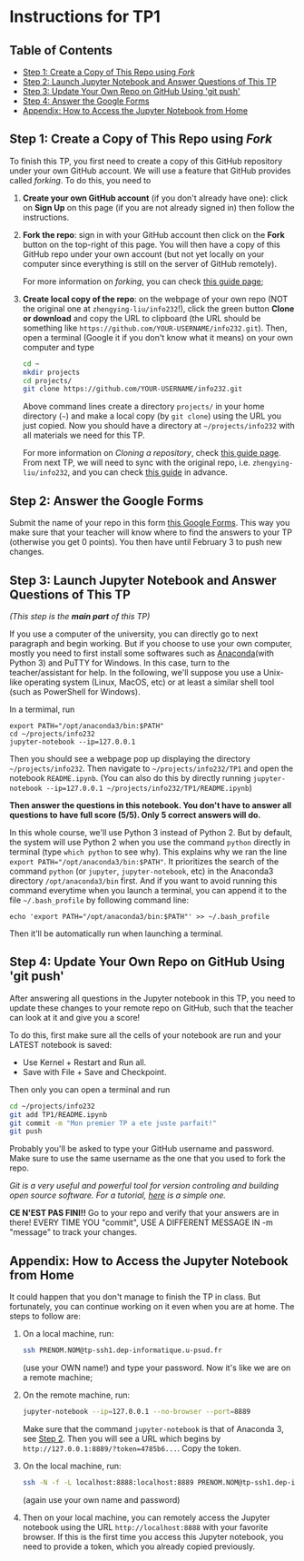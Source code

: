 Instructions for TP1
========
## Table of Contents
* [Step 1: Create a Copy of This Repo using <em>Fork</em>](#step-1-create-a-copy-of-this-repo-using-fork)
* [Step 2: Launch Jupyter Notebook and Answer Questions of This TP](#step-2-launch-jupyter-notebook-and-answer-questions-of-this-tp)
* [Step 3: Update Your Own Repo on GitHub Using 'git push'](#step-3-update-your-own-repo-on-github-using-git-push)
* [Step 4: Answer the Google Forms](#step-4-answer-the-google-forms)
* [Appendix: How to Access the Jupyter Notebook from Home](#appendix-how-to-access-the-jupyter-notebook-from-home)

## Step 1: Create a Copy of This Repo using *Fork*
To finish this TP, you first need to create a copy of this GitHub repository under your own GitHub account. We will use a feature that GitHub provides called *forking*. To do this, you need to

1. **Create your own GitHub account** (if you don't already have one): click on **Sign Up** on this page (if you are not already signed in) then follow the instructions. 

2. **Fork the repo**: sign in with your GitHub account then click on the **Fork** button on the top-right of this page. You will then have a copy of this GitHub repo under your own account (but not yet locally on your computer since everything is still on the server of GitHub remotely). 

    For more information on *forking*, you can check [this guide page](https://help.github.com/articles/fork-a-repo/);
    
3. **Create local copy of the repo**: on the webpage of your own repo (NOT the original one at `zhengying-liu/info232`!), click the green button **Clone or download** and copy the URL to clipboard (the URL should be something like `https://github.com/YOUR-USERNAME/info232.git`). Then, open a terminal (Google it if you don't know what it means) on your own computer and type

    ```bash
    cd ~
    mkdir projects
    cd projects/
    git clone https://github.com/YOUR-USERNAME/info232.git
    ```
    
    Above command lines create a directory `projects/` in your home directory (`~`) and make a local copy (by `git clone`) using the URL you just copied. Now you should have a directory at `~/projects/info232` with all materials we need for this TP.

    For more information on *Cloning a repository*, check [this guide page](https://help.github.com/articles/cloning-a-repository/). From next TP, we will need to sync with the original repo, i.e. `zhengying-liu/info232`, and you can check [this guide](https://help.github.com/articles/fork-a-repo/#step-3-configure-git-to-sync-your-fork-with-the-original-spoon-knife-repository) in advance.
    
## Step 2: Answer the Google Forms
Submit the name of your repo in this form [this Google Forms](https://docs.google.com/forms/d/e/1FAIpQLScNHMlgRwoKqvVJGGhF-WJtpcxAxnPq_gYYLnJM2TmmaYLQhw/viewform?usp=sf_link). This way you make sure that your teacher will know where to find the answers to your TP (otherwise you get 0 points). You then have until February 3 to push new changes.

## Step 3: Launch Jupyter Notebook and Answer Questions of This TP
*(This step is the **main part** of this TP)*

If you use a computer of the university, you can directly go to next paragraph and begin working. But if you choose to use your own computer, mostly you need to first install some softwares such as [Anaconda](https://www.anaconda.com/download/)(with Python 3) and PuTTY for Windows. In this case, turn to the teacher/assistant for help. In the following, we'll suppose you use a Unix-like operating system (Linux, MacOS, etc) or at least a similar shell tool (such as PowerShell for Windows).

In a termimal, run
```
export PATH="/opt/anaconda3/bin:$PATH"
cd ~/projects/info232
jupyter-notebook --ip=127.0.0.1 
```
Then you should see a webpage pop up displaying the directory `~/projects/info232`. Then navigate to `~/projects/info232/TP1` and open the notebook `README.ipynb`. (You can also do this by directly running `jupyter-notebook --ip=127.0.0.1 ~/projects/info232/TP1/README.ipynb`)

**Then answer the questions in this notebook. You don't have to answer all questions to have full score (5/5). Only 5 correct answers will do.**

In this whole course, we'll use Python 3 instead of Python 2. But by default, the system will use Python 2 when you use the command `python` directly in terminal (type `which python` to see why). This explains why we ran the line 
`export PATH="/opt/anaconda3/bin:$PATH"`. It prioritizes the search of the command `python` (or `jupyter`, `jupyter-notebook`, etc) in the Anaconda3 directory `/opt/anaconda3/bin` first. And if you want to avoid running this command everytime when you launch a terminal, you can append it to the file `~/.bash_profile` by following command line:
```
echo 'export PATH="/opt/anaconda3/bin:$PATH"' >> ~/.bash_profile
```
Then it'll be automatically run when launching a terminal.

## Step 4: Update Your Own Repo on GitHub Using 'git push'
After answering all questions in the Jupyter notebook in this TP, you need to update these changes to your remote repo on GitHub, such that the teacher can look at it and give you a score!

To do this, first make sure all the cells of your notebook are run and your LATEST notebook is saved:
* Use  Kernel + Restart and Run all.
* Save with File + Save and Checkpoint.

Then only you can open a terminal and run
```bash
cd ~/projects/info232
git add TP1/README.ipynb
git commit -m "Mon premier TP a ete juste parfait!"
git push
```
Probably you'll be asked to type your GitHub username and password. Make sure to use the same username as the one that you used to fork the repo.

*Git is a very useful and powerful tool for version controling and building open source software. For a tutorial, [here](http://rogerdudler.github.io/git-guide/) is a simple one.*

**CE N'EST PAS FINI!!** 
Go to your repo and verify that your answers are in there!
EVERY TIME YOU "commit", USE A DIFFERENT MESSAGE IN -m "message" to track your changes.

## Appendix: How to Access the Jupyter Notebook from Home
It could happen that you don't manage to finish the TP in class. But fortunately, you can continue working on it even when you are at home. The steps to follow are:
1. On a local machine, run: 
    ```bash
    ssh PRENOM.NOM@tp-ssh1.dep-informatique.u-psud.fr
    ```
    (use your OWN name!) and type your password. Now it's like we are on a remote machine;
2. On the remote machine, run: 
    ```bash
    jupyter-notebook --ip=127.0.0.1 --no-browser --port=8889
    ```
    Make sure that the command `jupyter-notebook` is that of Anaconda 3, see [Step 2](#step-2-launch-jupyter-notebook-and-answer-questions-of-this-tp). Then you will see a URL which begins by  `http://127.0.0.1:8889/?token=4785b6...`. Copy the token.
    
3. On the local machine, run: 
    ```bash
    ssh -N -f -L localhost:8888:localhost:8889 PRENOM.NOM@tp-ssh1.dep-informatique.u-psud.fr
    ```
    (again use your own name and password)
4. Then on your local machine, you can remotely access the Jupyter notebook using the URL `http://localhost:8888` with your favorite browser. If this is the first time you access this Jupyter notebook, you need to provide a token, which you already copied previously.
